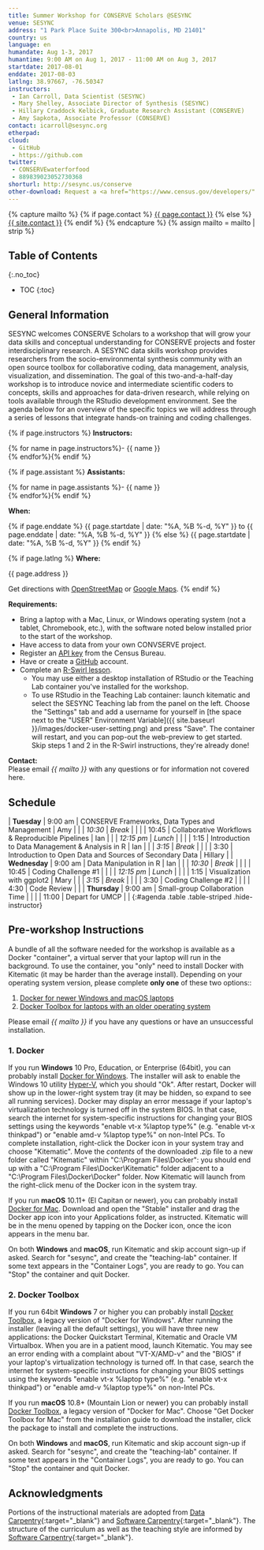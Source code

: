 ```yaml
---
title: Summer Workshop for CONSERVE Scholars @SESYNC
venue: SESYNC
address: "1 Park Place Suite 300<br>Annapolis, MD 21401"
country: us
language: en
humandate: Aug 1-3, 2017
humantime: 9:00 AM on Aug 1, 2017 - 11:00 AM on Aug 3, 2017
startdate: 2017-08-01
enddate: 2017-08-03
latlng: 38.97667, -76.50347
instructors:
 - Ian Carroll, Data Scientist (SESYNC)
 - Mary Shelley, Associate Director of Synthesis (SESYNC)
 - Hillary Craddock Kelbick, Graduate Research Assistant (CONSERVE)
 - Amy Sapkota, Associate Professor (CONSERVE)
contact: icarroll@sesync.org
etherpad:
cloud:
 - GitHub
 - https://github.com
twitter:
 - CONSERVEwaterforfood
 - 889839023052730368
shorturl: http://sesync.us/conserve
other-download: Request a <a href="https://www.census.gov/developers/" target="_blank">Census API Key</a>
---
```


<!-- Capture additional variables to use below. -->

{% capture mailto %}
{% if page.contact %}
  <a href='mailto:{{page.contact}}'>{{ page.contact }}</a>
{% else %}
  <a href='mailto:{{site.contact}}'>{{ site.contact }}</a>
{% endif %}
{% endcapture %}
{% assign mailto = mailto | strip %}

## Table of Contents
{:.no_toc}

* TOC
{:toc}

## General Information

SESYNC welcomes CONSERVE Scholars to a workshop that will grow your data skills and conceptual understanding for CONSERVE projects and foster interdisciplinary research.
A SESYNC data skills workshop provides researchers from the socio-environmental synthesis community with an open source toolbox for collaborative coding, data management, analysis, visualization, and dissemination.
The goal of this two-and-a-half-day workshop is to introduce novice and intermediate scientific coders to concepts, skills and approaches for data-driven research, while relying on tools available through the RStudio development environment.
See the agenda below for an overview of the specific topics we will address through a series of lessons that integrate hands-on training and coding challenges.

<!-- The next block displays instructors' names if they are available. -->

{% if page.instructors %}
**Instructors:**

{% for name in page.instructors%}- {{ name }}  
{% endfor%}{% endif %}

{% if page.assistant %}
**Assistants:**

{% for name in page.assistants %}- {{ name }}  
{% endfor%}{% endif %}

**When:**

{% if page.enddate %}
{{ page.startdate | date: "%A, %B %-d, %Y" }} to {{ page.enddate | date: "%A, %B %-d, %Y" }}
{% else %}
{{ page.startdate | date: "%A, %B %-d, %Y" }}
{% endif %}

<!-- The next block displays the address and links to a map showing directions. -->

{% if page.latlng %}
**Where:**

{{ page.address }}
  
Get directions with
<a href="//www.openstreetmap.org/?mlat={{ page.latlng | replace:',','&mlon=' }}&zoom=16">OpenStreetMap</a> or
<a href="//maps.google.com/maps?q={{ page.latlng }}">Google Maps</a>.
{% endif %}

<!-- Modify the next block if there are any special requirements. -->

**Requirements:**  

- Bring a laptop with a Mac, Linux, or Windows operating system (not a tablet, Chromebook, etc.), with the software noted below installed prior to the start of the workshop.
- Have access to data from your own CONVSERVE project.
- Register an [API key](https://www.census.gov/developers/) from the Census Bureau.
- Have or create a [GitHub](https://github.com) account.
- Complete an [R-Swirl lesson](http://swirlstats.com/students.html).
  - You may use either a desktop installation of RStudio or the Teaching Lab container you've installed for the workshop.
  - To use RStudio in the Teaching Lab container: launch kitematic and select the SESYNC Teaching lab from the panel on the left. Choose the "Settings" tab and add a username for yourself in [the space next to the "USER" Environment Variable]({{ site.baseurl }}/images/docker-user-setting.png) and press "Save". The container will restart, and you can pop-out the web-preview to get started. Skip steps 1 and 2 in the R-Swirl instructions, they're already done!

**Contact:**  
Please email *{{ mailto }}* with any questions or for information not covered here.

## Schedule

| **Tuesday**   | 9:00 am    | CONSERVE Frameworks, Data Types and Management          | Amy     |
|               | *10:30*    | *Break*                                                 |         |
|               | 10:45      | Collaborative Workflows & Reproducible Pipelines        | Ian     |
|               | *12:15 pm* | *Lunch*                                                 |         |
|               | 1:15       | Introduction to Data Management & Analysis in R         | Ian     |
|               | *3:15*     | *Break*                                                 |         |
|               | 3:30       | Introduction to Open Data and Sources of Secondary Data | Hillary |
| **Wednesday** | 9:00 am    | Data Manipulation in R                                  | Ian     |
|               | *10:30*    | *Break*                                                 |         |
|               | 10:45      | Coding Challenge #1                                     |         |
|               | *12:15 pm* | *Lunch*                                                 |         |
|               | 1:15       | Visualization with ggplot2                              | Mary    |
|               | *3:15*     | *Break*                                                 |         |
|               | 3:30       | Coding Challenge #2                                     |         |
|               | 4:30       | Code Review                                             |         |
| **Thursday**  | 9:00 am    | Small-group Collaboration Time                          |         |
|               | 11:00      | Depart for UMCP                                         |         |
{:#agenda .table .table-striped .hide-instructor}


## Pre-workshop Instructions

A bundle of all the software needed for the workshop is available as a Docker "container", a virtual server that your laptop will run in the background. To use the container, you "only" need to install Docker with Kitematic (it may be harder than the average install). Depending on your operating system version, please complete **only one** of these two options::

1. [Docker for newer Windows and macOS laptops](#1-docker)
1. [Docker Toolbox for laptops with an older operating system](#2-docker-toolbox)

Please email *{{ mailto }}* if you have any questions or have an unsuccessful installation.

### 1. Docker

If you run **Windows** 10 Pro, Education, or Enterprise (64bit), you can probably install [Docker for Windows](https://docs.docker.com/docker-for-windows/install/#install-docker-for-windows). The installer will ask to enable the Windows 10 utility [Hyper-V](https://docs.docker.com/docker-for-windows/troubleshoot/#hyper-v), which you should "Ok". After restart, Docker will show up in the lower-right system tray (it may be hidden, so expand to see all running services). Docker may display an error message if your laptop's virtualization technology is turned off in the system BIOS. In that case, search the internet for system-specific instructions for changing your BIOS settings using the keywords "enable vt-x %laptop type%" (e.g. "enable vt-x thinkpad") or "enable amd-v %laptop type%" on non-Intel PCs. To complete installation, right-click the Docker icon in your system tray and choose "Kitematic". Move the *contents* of the downloaded .zip file to a new folder called "Kitematic" within "C:\Program Files\Docker": you should end up with a "C:\Program Files\Docker\Kitematic" folder adjacent to a "C:\Program Files\Docker\Docker\" folder. Now Kitematic will launch from the right-click menu of the Docker icon in the system tray.

If you run **macOS** 10.11+ (El Capitan or newer), you can probably install [Docker for Mac](https://docs.docker.com/docker-for-mac/install/). Download and open the "Stable" installer and drag the Docker app icon into your Applications folder, as instructed. Kitematic will be in the menu opened by tapping on the Docker icon, once the icon appears in the menu bar.

On both **Windows** and **macOS**, run Kitematic and skip account sign-up if asked. Search for "sesync", and create the "teaching-lab" container. If some text appears in the "Container Logs", you are ready to go. You can "Stop" the container and quit Docker.

### 2. Docker Toolbox

If you run 64bit **Windows** 7 or higher you can probably install [Docker Toolbox](https://docs.docker.com/toolbox/toolbox_install_windows/), a legacy version of "Docker for Windows". After running the installer (leaving all the default settings), you will have three new applications: the Docker Quickstart Terminal, Kitematic and Oracle VM Virtualbox. When you are in a patient mood, launch Kitematic. You may see an error ending with a complaint about "VT-X/AMD-v" and the "BIOS" if your laptop's virtualization technology is turned off. In that case, search the internet for system-specific instructions for changing your BIOS settings using the keywords "enable vt-x %laptop type%" (e.g. "enable vt-x thinkpad") or "enable amd-v %laptop type%" on non-Intel PCs.

If you run **macOS** 10.8+ (Mountain Lion or newer) you can probably install [Docker Toolbox](https://docs.docker.com/toolbox/toolbox_install_mac/), a legacy version of "Docker for Mac". Choose "Get Docker Toolbox for Mac" from the installation guide to download the installer, click the package to install and complete the instructions.

On both **Windows** and **macOS**, run Kitematic and skip account sign-up if asked. Search for "sesync", and create the "teaching-lab" container. If some text appears in the "Container Logs", you are ready to go. You can "Stop" the container and quit Docker.

## Acknowledgments

Portions of the instructional materials are adopted from [Data Carpentry](http://www.datacarpentry.org){:target="_blank"} and [Software Carpentry](http://software-carpentry.org){:target="_blank"}.
The structure of the curriculum as well as the teaching style are informed by [Software Carpentry](http://software-carpentry.org){:target="_blank"}.
